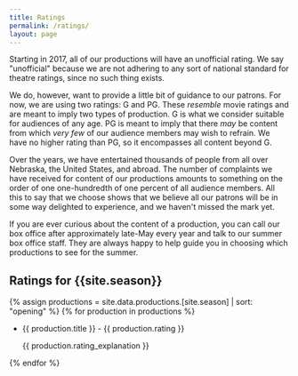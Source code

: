 ```yaml
---
title: Ratings
permalink: /ratings/
layout: page
---
```


Starting in 2017, all of our productions will have an unofficial rating. We say "unofficial" because we are not adhering to any sort of national standard for theatre ratings, since no such thing exists.

We do, however, want to provide a little bit of guidance to our patrons. For now, we are using two ratings: G and PG. These *resemble* movie ratings and are meant to imply two types of production. G is what we consider suitable for audiences of any age. PG is meant to imply that there *may* be content from which *very few* of our audience members may wish to refrain. We have no higher rating than PG, so it encompasses all content beyond G.

Over the years, we have entertained thousands of people from all over Nebraska, the United States, and abroad. The number of complaints we have received for content of our productions amounts to something on the order of one one-hundredth of one percent of all audience members. All this to say that we choose shows that we believe all our patrons will be in some way delighted to experience, and we haven't missed the mark yet.

If you are ever curious about the content of a production, you can call our box office after approximately late-May every year and talk to our summer box office staff. They are always happy to help guide you in choosing which productions to see for the summer.

## Ratings for {{site.season}}

{% assign productions = site.data.productions.[site.season] | sort: "opening" %}
{% for production in productions %}
  * {{ production.title }} - {{ production.rating }}

    {{ production.rating_explanation }}

{% endfor %}
